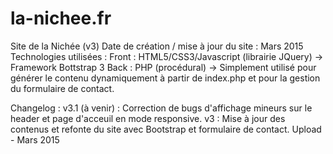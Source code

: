 # la-nichee.fr
Site de la Nichée (v3)
Date de création / mise à jour du site : Mars 2015
Technologies utilisées :
Front : HTML5/CSS3/Javascript (librairie JQuery) -> Framework Bottstrap 3
Back : PHP (procédural) -> Simplement utilisé pour générer le contenu dynamiquement à partir de index.php et pour la gestion du formulaire de contact.

Changelog :
v3.1 (à venir) : Correction de bugs d'affichage mineurs sur le header et page d'acceuil en mode responsive.
v3 : Mise à jour des contenus et refonte du site avec Bootstrap et formulaire de contact. Upload - Mars 2015
